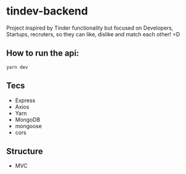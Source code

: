 # tindev-backend
Project inspired by Tinder functionality but focused on Developers, Startups, recruters, so they can like, dislike and match each other! =D

## How to run the api:

`yarn dev`

## Tecs

- Express
- Axios
- Yarn
- MongoDB
- mongoose
- cors

## Structure

- MVC
